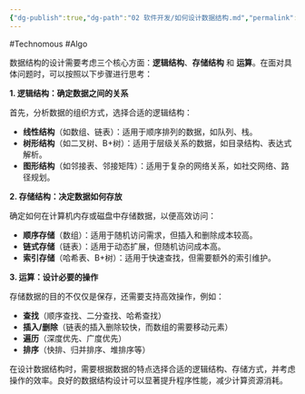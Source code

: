 ```yaml
---
{"dg-publish":true,"dg-path":"02 软件开发/如何设计数据结构.md","permalink":"/02 软件开发/如何设计数据结构/","created":"2023-03-13T11:14:49.000+08:00","updated":"2025-06-28T22:32:16.158+08:00"}
---
```


#Technomous #Algo

数据结构的设计需要考虑三个核心方面：**逻辑结构**、**存储结构** 和 **运算**。在面对具体问题时，可以按照以下步骤进行思考：  

**1. 逻辑结构：确定数据之间的关系**

首先，分析数据的组织方式，选择合适的逻辑结构： 

- **线性结构**（如数组、链表）：适用于顺序排列的数据，如队列、栈。  
- **树形结构**（如二叉树、B+树）：适用于层级关系的数据，如目录结构、表达式解析。  
- **图形结构**（如邻接表、邻接矩阵）：适用于复杂的网络关系，如社交网络、路径规划。  

**2. 存储结构：决定数据如何存放**

确定如何在计算机内存或磁盘中存储数据，以便高效访问：  

- **顺序存储**（数组）：适用于随机访问需求，但插入和删除成本较高。  
- **链式存储**（链表）：适用于动态扩展，但随机访问成本高。  
- **索引存储**（哈希表、B+树）：适用于快速查找，但需要额外的索引维护。  

**3. 运算：设计必要的操作**  

存储数据的目的不仅仅是保存，还需要支持高效操作，例如：  

- **查找**（顺序查找、二分查找、哈希查找）  
- **插入/删除**（链表的插入删除较快，而数组的需要移动元素）  
- **遍历**（深度优先、广度优先）  
- **排序**（快排、归并排序、堆排序等）  

在设计数据结构时，需要根据数据的特点选择合适的逻辑结构、存储方式，并考虑操作的效率。良好的数据结构设计可以显著提升程序性能，减少计算资源消耗。  
